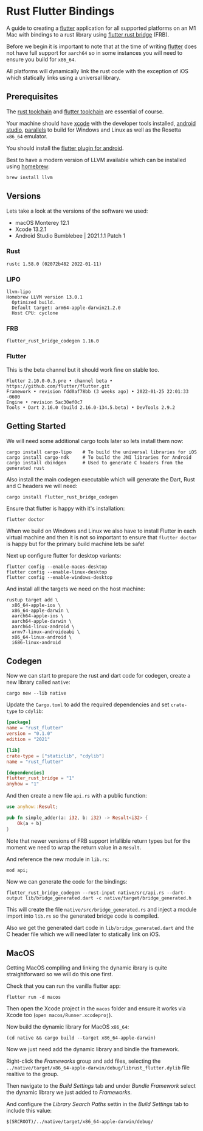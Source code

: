 # Rust Flutter Bindings

A guide to creating a [flutter][] application for all supported platforms on an M1 Mac with bindings to a rust library using [flutter rust bridge][] (FRB).

Before we begin it is important to note that at the time of writing [flutter][] does not have full support for `aarch64` so in some instances 
you will need to ensure you build for `x86_64`.

All platforms will dynamically link the rust code with the exception of iOS which statically links using a universal library.

## Prerequisites

The [rust toolchain][] and [flutter toolchain][] are essential of course.

Your machine should have [xcode][] with the developer tools installed, [android studio][], [parallels][] to build for Windows and Linux as well as the Rosetta `x86_64` emulator.

You should install the [flutter plugin for android][].

Best to have a modern version of LLVM available which can be installed using [homebrew][]:

```
brew install llvm
```

## Versions

Lets take a look at the versions of the software we used:

* macOS Monterey 12.1
* Xcode 13.2.1
* Android Studio Bumblebee | 2021.1.1 Patch 1

### Rust

```
rustc 1.58.0 (02072b482 2022-01-11)
```

### LIPO

```
llvm-lipo
Homebrew LLVM version 13.0.1
  Optimized build.
  Default target: arm64-apple-darwin21.2.0
  Host CPU: cyclone
```

### FRB

```
flutter_rust_bridge_codegen 1.16.0
```

### Flutter

This is the beta channel but it should work fine on stable too.

```
Flutter 2.10.0-0.3.pre • channel beta • https://github.com/flutter/flutter.git
Framework • revision fdd0af78bb (3 weeks ago) • 2022-01-25 22:01:33 -0600
Engine • revision 5ac30ef0c7
Tools • Dart 2.16.0 (build 2.16.0-134.5.beta) • DevTools 2.9.2
```

## Getting Started

We will need some additional cargo tools later so lets install them now:

```
cargo install cargo-lipo    # To build the universal libraries for iOS
cargo install cargo-ndk     # To build the JNI libraries for Android
cargo install cbindgen      # Used to generate C headers from the generated rust
```

Also install the main codegen executable which will generate the Dart, Rust and C headers we will need:

```
cargo install flutter_rust_bridge_codegen
```

Ensure that flutter is happy with it's installation:

```
flutter doctor
```

When we build on Windows and Linux we also have to install Flutter in each virtual machine and then it is not so important to ensure that `flutter doctor` is happy but for the primary build machine lets be safe!

Next up configure flutter for desktop variants:

```
flutter config --enable-macos-desktop
flutter config --enable-linux-desktop
flutter config --enable-windows-desktop
```

And install all the targets we need on the host machine:

```
rustup target add \
  x86_64-apple-ios \
  x86_64-apple-darwin \
  aarch64-apple-ios \
  aarch64-apple-darwin \
  aarch64-linux-android \
  armv7-linux-androideabi \
  x86_64-linux-android \
  i686-linux-android
```

## Codegen

Now we can start to prepare the rust and dart code for codegen, create a new library called `native`:

```
cargo new --lib native
```

Update the `Cargo.toml` to add the required dependencies and set `crate-type` to `cdylib`:

```toml
[package]
name = "rust_flutter"
version = "0.1.0"
edition = "2021"

[lib]
crate-type = ["staticlib", "cdylib"]
name = "rust_flutter"

[dependencies]
flutter_rust_bridge = "1"
anyhow = "1"
```

And then create a new file `api.rs` with a public function:

```rust
use anyhow::Result;

pub fn simple_adder(a: i32, b: i32) -> Result<i32> {
    Ok(a + b)
}
```

Note that newer versions of FRB support infallible return types but for the moment we need to wrap the return value in a `Result`.

And reference the new module in `lib.rs`:

```
mod api;
```

Now we can generate the code for the bindings:

```
flutter_rust_bridge_codegen --rust-input native/src/api.rs --dart-output lib/bridge_generated.dart -c native/target/bridge_generated.h
```

This will create the file `native/src/bridge_generated.rs` and inject a module import into `lib.rs` so the generated bridge code is compiled.

Also we get the generated dart code in `lib/bridge_generated.dart` and the C header file which we will need later to statically link on iOS.

## MacOS

Getting MacOS compiling and linking the dynamic ibrary is quite straightforward so we will do this one first.

Check that you can run the vanilla flutter app:

```
flutter run -d macos
```

Then open the Xcode project in the `macos` folder and ensure it works via Xcode too (`open macos/Runner.xcodeproj`).

Now build the dynamic library for MacOS `x86_64`:

```
(cd native && cargo build --target x86_64-apple-darwin)
```

Now we just need add the dynamic library and bindle the framework.


Right-click the *Frameworks* group and add files, selecting the `../native/target/x86_64-apple-darwin/debug/librust_flutter.dylib` file realtive to the group.

Then navigate to the *Build Settings* tab and under *Bundle Framework* select the dynamic library we just added to *Frameworks*.

And configure the *Library Search Paths* settin in the *Build Settings* tab to include this value:

```
$(SRCROOT)/../native/target/x86_64-apple-darwin/debug/
```

[homebrew]: https://brew.sh/
[rust toolchain]: https://www.rust-lang.org/tools/install
[flutter toolchain]: https://docs.flutter.dev/get-started/install/macos
[flutter rust bridge]: https://github.com/fzyzcjy/flutter_rust_bridge
[flutter]: https://flutter.dev
[parallels]: https://www.parallels.com/
[xcode]: https://developer.apple.com/xcode/
[android studio]: https://developer.android.com/studio/
[flutter plugin for android]: https://docs.flutter.dev/development/tools/devtools/android-studio

